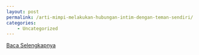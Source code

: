 ```yaml
---
layout: post
permalink: /arti-mimpi-melakukan-hubungan-intim-dengan-teman-sendiri/
categories:
    - Uncategorized
---
```


[Baca Selengkapnya](/05)